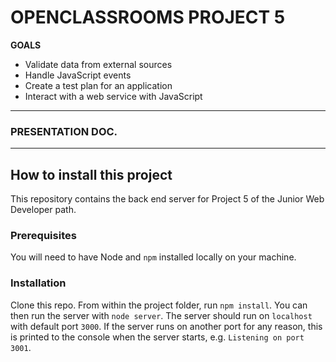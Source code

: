 # OPENCLASSROOMS PROJECT 5 

__GOALS__
* Validate data from external sources
* Handle JavaScript events
* Create a test plan for an application
* Interact with a web service with JavaScript

---

### PRESENTATION DOC.

---

## How to install this project

This repository contains the back end server for Project 5 of the Junior Web Developer path.

### Prerequisites

You will need to have Node and `npm` installed locally on your machine.

### Installation

Clone this repo. From within the project folder, run `npm install`. You 
can then run the server with `node server`. 
The server should run on `localhost` with default port `3000`. If the
server runs on another port for any reason, this is printed to the
console when the server starts, e.g. `Listening on port 3001`.
